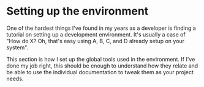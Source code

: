 # Setting up the environment

One of the hardest things I've found in my years as a developer is finding a tutorial on setting up a
development environment. It's usually a case of "How do X? Oh, that's easy using A, B, C, and D already setup
on your system".

This section is how I set up the global tools used in the environment. If I've done my job right, this should
be enough to understand how they relate and be able to use the individual documentation to tweak them as your
project needs.